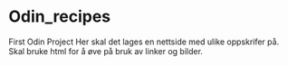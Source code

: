 # Odin_recipes
First Odin Project
Her skal det lages en nettside med ulike oppskrifer på. 
Skal bruke html for å øve på bruk av linker og bilder.